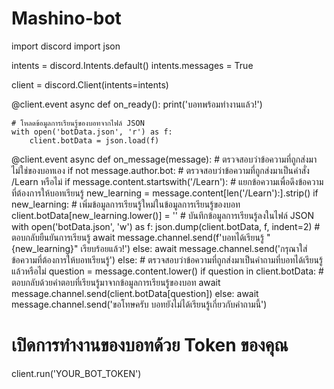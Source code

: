 # Mashino-bot
import discord
import json

intents = discord.Intents.default()
intents.messages = True

client = discord.Client(intents=intents)

@client.event
async def on_ready():
    print('บอทพร้อมทำงานแล้ว!')

    # โหลดข้อมูลการเรียนรู้ของบอทจากไฟล์ JSON
    with open('botData.json', 'r') as f:
        client.botData = json.load(f)

@client.event
async def on_message(message):
    # ตรวจสอบว่าข้อความที่ถูกส่งมาไม่ใช่ของบอทเอง
    if not message.author.bot:
        # ตรวจสอบว่าข้อความที่ถูกส่งมาเป็นคำสั่ง /Learn หรือไม่
        if message.content.startswith('/Learn'):
            # แยกข้อความเพื่อดึงข้อความที่ต้องการให้บอทเรียนรู้
            new_learning = message.content[len('/Learn'):].strip()
            if new_learning:
                # เพิ่มข้อมูลการเรียนรู้ใหม่ในข้อมูลการเรียนรู้ของบอท
                client.botData[new_learning.lower()] = ''
                # บันทึกข้อมูลการเรียนรู้ลงในไฟล์ JSON
                with open('botData.json', 'w') as f:
                    json.dump(client.botData, f, indent=2)
                # ตอบกลับยืนยันการเรียนรู้
                await message.channel.send(f'บอทได้เรียนรู้ "{new_learning}" เรียบร้อยแล้ว!')
            else:
                await message.channel.send('กรุณาใส่ข้อความที่ต้องการให้บอทเรียนรู้')
        else:
            # ตรวจสอบว่าข้อความที่ถูกส่งมาเป็นคำถามที่บอทได้เรียนรู้แล้วหรือไม่
            question = message.content.lower()
            if question in client.botData:
                # ตอบกลับด้วยคำตอบที่เรียนรู้มาจากข้อมูลการเรียนรู้ของบอท
                await message.channel.send(client.botData[question])
            else:
                await message.channel.send('ขอโทษครับ บอทยังไม่ได้เรียนรู้เกี่ยวกับคำถามนี้')

# เปิดการทำงานของบอทด้วย Token ของคุณ
client.run('YOUR_BOT_TOKEN')
